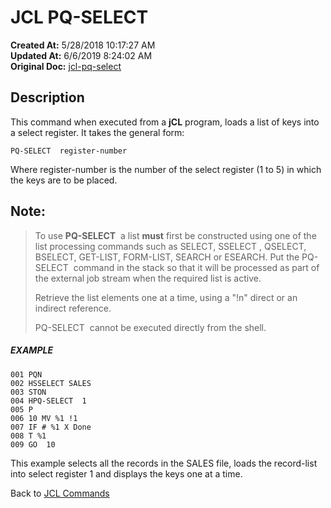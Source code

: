 # JCL PQ-SELECT

**Created At:** 5/28/2018 10:17:27 AM  
**Updated At:** 6/6/2019 8:24:02 AM  
**Original Doc:** [jcl-pq-select](https://docs.jbase.com/45792-jcl/jcl-pq-select)  


## Description 

This command when executed from a **jCL** program, loads a list of keys into a select register. It takes the general form:

```
PQ-SELECT  register-number
```

Where register-number is the number of the select register (1 to 5) in which the keys are to be placed.



## Note:


> To use **PQ-SELECT**  a list **must** first be constructed using one of the list processing commands such as SELECT, SSELECT , QSELECT, BSELECT, GET-LIST, FORM-LIST, SEARCH or ESEARCH. Put the PQ-SELECT  command in the stack so that it will be processed as part of the external job stream when the required list is active.
> 
> Retrieve the list elements one at a time, using a "!n" direct or an indirect reference.
> 
> PQ-SELECT  cannot be executed directly from the shell.




##### EXAMPLE

```
001 PQN
002 HSSELECT SALES
003 STON
004 HPQ-SELECT  1
005 P
006 10 MV %1 !1
007 IF # %1 X Done
008 T %1
009 GO  10
```



This example selects all the records in the SALES file, loads the record-list into select register 1 and displays the keys one at a time.

Back to [JCL Commands](./../jcl-commands)
